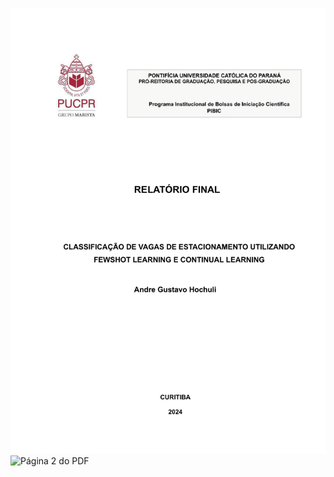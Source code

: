 ![Página 1 do PDF](./assets/Relatorio_Final_PIBIC_2024-01.png)
![Página 2 do PDF](./assets/imagem2.png)

